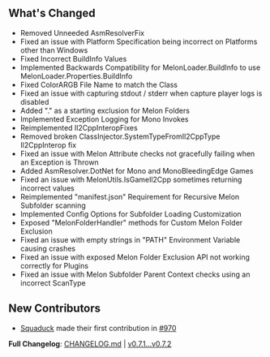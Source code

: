 ## What's Changed
* Removed Unneeded AsmResolverFix
* Fixed an issue with Platform Specification being incorrect on Platforms other than Windows
* Fixed Incorrect BuildInfo Values
* Implemented Backwards Compatibility for MelonLoader.BuildInfo to use MelonLoader.Properties.BuildInfo
* Fixed ColorARGB File Name to match the Class
* Fixed an issue with capturing stdout / stderr when capture player logs is disabled
* Added "." as a starting exclusion for Melon Folders
* Implemented Exception Logging for Mono Invokes
* Reimplemented Il2CppInteropFixes
* Removed broken ClassInjector.SystemTypeFromIl2CppType Il2CppInterop fix
* Fixed an issue with Melon Attribute checks not gracefully failing when an Exception is Thrown
* Added AsmResolver.DotNet for Mono and MonoBleedingEdge Games
* Fixed an issue with MelonUtils.IsGameIl2Cpp sometimes returning incorrect values
* Reimplemented "manifest.json" Requirement for Recursive Melon Subfolder scanning
* Implemented Config Options for Subfolder Loading Customization
* Exposed "MelonFolderHandler" methods for Custom Melon Folder Exclusion
* Fixed an issue with empty strings in "PATH" Environment Variable causing crashes
* Fixed an issue with exposed Melon Folder Exclusion API not working correctly for Plugins
* Fixed an issue with Melon Subfolder Parent Context checks using an incorrect ScanType

## New Contributors
* [Squaduck](<https://github.com/Squaduck>) made their first contribution in [#970](<https://github.com/LavaGang/MelonLoader/pull/970>)

**Full Changelog**: [CHANGELOG.md](<https://github.com/LavaGang/MelonLoader/blob/master/CHANGELOG.md>) | [v0.7.1...v0.7.2](<https://github.com/LavaGang/MelonLoader/compare/v0.7.1...v0.7.2>)